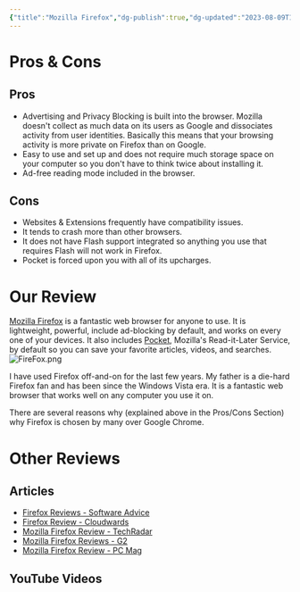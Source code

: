 ```yaml
---
{"title":"Mozilla Firefox","dg-publish":true,"dg-updated":"2023-08-09T10:06","dg-created":"2023-08-09T09:06","dg-path":"Browsers/Firefox.md","dg-permalink":"browsers/firefox","URL":"https://www.mozilla.org/en-US/firefox/new/","aliases":[],"tags":["browser","mozilla","nonprofit","firefox"],"apps":["android","iOS","linux","macOS","windows"],"openSource":null,"multiDeviceSync":true,"extSupport":true,"permalink":"/browsers/firefox/","dgPassFrontmatter":true,"created":"2023-08-09T09:06","updated":"2023-08-09T10:06"}
---
```


# Pros & Cons
## Pros
- Advertising and Privacy Blocking is built into the browser. Mozilla doesn't collect as much data on its users as Google and dissociates activity from user identities. Basically this means that your browsing activity is more private on Firefox than on Google.
- Easy to use and set up and does not require much storage space on your computer so you don't have to think twice about installing it.
- Ad-free reading mode included in the browser.
## Cons
- Websites & Extensions frequently have compatibility issues.
- It tends to crash more than other browsers.
- It does not have Flash support integrated so anything you use that requires Flash will not work in Firefox.
- Pocket is forced upon you with all of its upcharges.
# Our Review
[Mozilla Firefox](https://www.mozilla.org/en-US/firefox/new/) is a fantastic web browser for anyone to use. It is lightweight, powerful, include ad-blocking by default, and works on every one of your devices. It also includes [Pocket](https://getpocket.com), Mozilla's Read-it-Later Service, by default so you can save your favorite articles, videos, and searches.
![FireFox.png](/img/user/Tools/images/FireFox.png)

I have used Firefox off-and-on for the last few years. My father is a die-hard Firefox fan and has been since the Windows Vista era. It is a fantastic web browser that works well on any computer you use it on.

There are several reasons why (explained above in the Pros/Cons Section) why Firefox is chosen by many over Google Chrome.
# Other Reviews
## Articles
- [Firefox Reviews - Software Advice](https://www.softwareadvice.com/browser/firefox-profile/reviews/)
- [Firefox Review - Cloudwards](https://www.cloudwards.net/firefox-review/)
- [Mozilla Firefox Review - TechRadar](https://www.techradar.com/reviews/mozilla-firefox)
- [Mozilla Firefox Reviews - G2](https://www.g2.com/products/mozilla-firefox/reviews)
- [Mozilla Firefox Review - PC Mag](https://www.pcmag.com/reviews/mozilla-firefox)
## YouTube Videos
